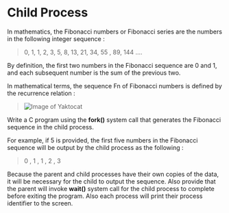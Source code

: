 # Child Process
In mathematics, the Fibonacci numbers or Fibonacci series are the numbers in the following integer sequence :
> 0,    1,  1,  2,  3,  5,  8,  13, 21, 34, 55 , 89, 144 ....

By definition, the first two numbers in the Fibonacci sequence are 0 and 1, and each subsequent number is the sum of the previous two.

In mathematical terms, the sequence Fn of Fibonacci numbers is defined by the recurrence relation :
> ![Image of Yaktocat](http://www.sciweavers.org/upload/Tex2Img_1515390774/render.png)

Write a C program using the __fork()__ system call that generates the Fibonacci sequence in the child process.

For example, if 5 is provided, the first five numbers in the Fibonacci sequence will be output by the child process as the following :

> 0 , 1 , 1 , 2 , 3

Because the parent and child processes have their own copies of the data, it will be necessary for the child to output the sequence. Also provide that the parent will invoke __wait()__ system call for the child process to complete before exiting the program. Also each process will print their process identifier to the screen.




